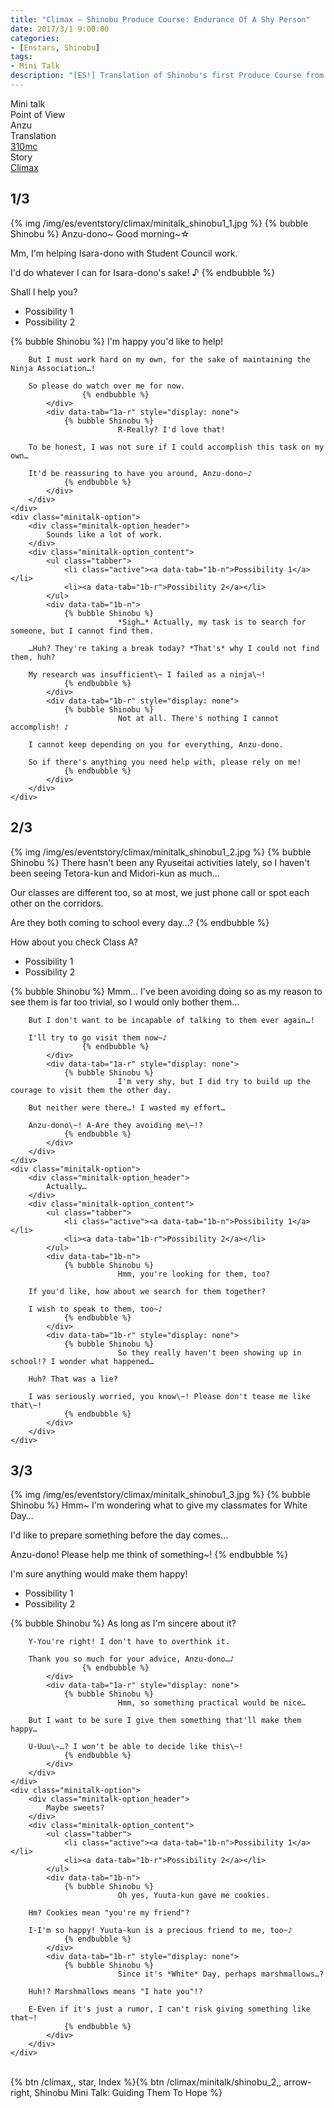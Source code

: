 ```yaml
---
title: "Climax – Shinobu Produce Course: Endurance Of A Shy Person"
date: 2017/3/1 9:00:00
categories:
- [Enstars, Shinobu]
tags:
- Mini Talk
description: "[ES!] Translation of Shinobu's first Produce Course from Climax. From Anzu's POV."
---
```

<div class="three-wrapper" style="--storyColor:#965e7d;--storyColor-rgb:150,94,125;--storyColor-h:326.8;--storyColor-s: 23%;--storyColor-l:47.8%;">
    <div class="info-area">
        <div class="info">
            <div class="info-item characters">
          <div class="label">
              Mini talk
          </div>
          <div class="value">
								<a href="/categories/Enstars/Shinobu" character="Shinobu"></a>
          </div>
            </div>
            <div class="info-item one">
          <div class="label">
              Point of View
          </div>
          <div class="value">
              Anzu
          </div>
            </div>
            <div class="info-item two">
          <div class="label">
              Translation
          </div>
          <div class="value">
              <a href="/about">310mc</a>
          </div>
            </div>
            <div class="info-item three">
          <div class="label">
             Story
          </div>
          <div class="value">
              <a href="/climax">Climax</a>
          </div>
            </div>
        </div>
    </div>
</div>

<!-- more -->


## <div mt="rare"></div> 1/3
{% img /img/es/eventstory/climax/minitalk_shinobu1_1.jpg %}
{% bubble Shinobu %}
Anzu-dono\~ Good morning\~☆

Mm, I'm helping Isara-dono with Student Council work.

I'd do whatever I can for Isara-dono's sake! ♪
{% endbubble %}

<div class="minitalk" character="Anzu">
    <div class="minitalk-option">
        <div class="minitalk-option_header">
            Shall I help you?
        </div>
        <div class="minitalk-option_content">
			<ul class="tabber">
				<li class="active"><a data-tab="1a-n">Possibility 1</a></li>
				<li><a data-tab="1a-r">Possibility 2</a></li>
			</ul>
			<div data-tab="1a-n">
            	{% bubble Shinobu %}
							I'm happy you'd like to help!

        But I must work hard on my own, for the sake of maintaining the Ninja Association…!

        So please do watch over me for now.
					{% endbubble %}
			</div>
			<div data-tab="1a-r" style="display: none">
            	{% bubble Shinobu %}
							R-Really? I'd love that!

        To be honest, I was not sure if I could accomplish this task on my own…

        It'd be reassuring to have you around, Anzu-dono~♪
				{% endbubble %}
			</div>
        </div>
    </div>
	<div class="minitalk-option">
        <div class="minitalk-option_header">
            Sounds like a lot of work.
        </div>
        <div class="minitalk-option_content">
			<ul class="tabber">
				<li class="active"><a data-tab="1b-n">Possibility 1</a></li>
				<li><a data-tab="1b-r">Possibility 2</a></li>
			</ul>
			<div data-tab="1b-n">
            	{% bubble Shinobu %}
							*Sigh…* Actually, my task is to search for someone, but I cannot find them.

        …Huh? They're taking a break today? *That's* why I could not find them, huh?

        My research was insufficient\~ I failed as a ninja\~!
				{% endbubble %}
			</div>
			<div data-tab="1b-r" style="display: none">
            	{% bubble Shinobu %}
							Not at all. There's nothing I cannot accomplish! ♪

        I cannot keep depending on you for everything, Anzu-dono.

        So if there's anything you need help with, please rely on me!
				{% endbubble %}
			</div>
        </div>
    </div>
</div>

## <div mt="rare"></div> 2/3
{% img /img/es/eventstory/climax/minitalk_shinobu1_2.jpg %}
{% bubble Shinobu %}
There hasn't been any Ryuseitai activities lately, so I haven't been seeing Tetora-kun and Midori-kun as much…

Our classes are different too, so at most, we just phone call or spot each other on the corridors.

Are they both coming to school every day…?
{% endbubble %}

<div class="minitalk" character="Anzu">
    <div class="minitalk-option">
        <div class="minitalk-option_header">
            How about you check Class A?
        </div>
        <div class="minitalk-option_content">
			<ul class="tabber">
				<li class="active"><a data-tab="1a-n">Possibility 1</a></li>
				<li><a data-tab="1a-r">Possibility 2</a></li>
			</ul>
			<div data-tab="1a-n">
            	{% bubble Shinobu %}
							Mmm… I've been avoiding doing so as my reason to see them is far too trivial, so I would only bother them…

        But I don't want to be incapable of talking to them ever again…!

        I'll try to go visit them now~♪
					{% endbubble %}
			</div>
			<div data-tab="1a-r" style="display: none">
            	{% bubble Shinobu %}
							I'm very shy, but I did try to build up the courage to visit them the other day.

        But neither were there…! I wasted my effort…

        Anzu-dono\~! A-Are they avoiding me\~!?
				{% endbubble %}
			</div>
        </div>
    </div>
	<div class="minitalk-option">
        <div class="minitalk-option_header">
            Actually…
        </div>
        <div class="minitalk-option_content">
			<ul class="tabber">
				<li class="active"><a data-tab="1b-n">Possibility 1</a></li>
				<li><a data-tab="1b-r">Possibility 2</a></li>
			</ul>
			<div data-tab="1b-n">
            	{% bubble Shinobu %}
							Hmm, you're looking for them, too?

        If you'd like, how about we search for them together?

        I wish to speak to them, too~♪
				{% endbubble %}
			</div>
			<div data-tab="1b-r" style="display: none">
            	{% bubble Shinobu %}
							So they really haven't been showing up in school!? I wonder what happened…

        Huh? That was a lie?

        I was seriously worried, you know\~! Please don't tease me like that\~!
				{% endbubble %}
			</div>
        </div>
    </div>
</div>

## <div mt="rare"></div> 3/3
{% img /img/es/eventstory/climax/minitalk_shinobu1_3.jpg %}
{% bubble Shinobu %}
Hmm~ I'm wondering what to give my classmates for White Day…

I'd like to prepare something before the day comes…

Anzu-dono! Please help me think of something~!
{% endbubble %}

<div class="minitalk" character="Anzu">
    <div class="minitalk-option">
        <div class="minitalk-option_header">
            I'm sure anything would make them happy!
        </div>
        <div class="minitalk-option_content">
			<ul class="tabber">
				<li class="active"><a data-tab="1a-n">Possibility 1</a></li>
				<li><a data-tab="1a-r">Possibility 2</a></li>
			</ul>
			<div data-tab="1a-n">
            	{% bubble Shinobu %}
							As long as I'm sincere about it?

        Y-You're right! I don't have to overthink it.

        Thank you so much for your advice, Anzu-dono…♪
					{% endbubble %}
			</div>
			<div data-tab="1a-r" style="display: none">
            	{% bubble Shinobu %}
							Hmm, so something practical would be nice…

        But I want to be sure I give them something that'll make them happy…

        U-Uuu\~…? I won't be able to decide like this\~!
				{% endbubble %}
			</div>
        </div>
    </div>
	<div class="minitalk-option">
        <div class="minitalk-option_header">
            Maybe sweets?
        </div>
        <div class="minitalk-option_content">
			<ul class="tabber">
				<li class="active"><a data-tab="1b-n">Possibility 1</a></li>
				<li><a data-tab="1b-r">Possibility 2</a></li>
			</ul>
			<div data-tab="1b-n">
            	{% bubble Shinobu %}
							Oh yes, Yuuta-kun gave me cookies.

        Hm? Cookies mean "you're my friend"?

        I-I'm so happy! Yuuta-kun is a precious friend to me, too~♪
				{% endbubble %}
			</div>
			<div data-tab="1b-r" style="display: none">
            	{% bubble Shinobu %}
							Since it's *White* Day, perhaps marshmallows…?

        Huh!? Marshmallows means "I hate you"!?

        E-Even if it's just a rumor, I can't risk giving something like that~!
				{% endbubble %}
			</div>
        </div>
    </div>
</div>
<br>
<div toc>{% btn /climax,, star, Index %}{% btn /climax/minitalk/shinobu_2,, arrow-right, Shinobu Mini Talk: Guiding Them To Hope %}</div>
